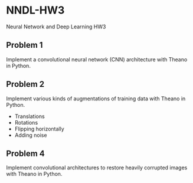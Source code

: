 # NNDL-HW3
Neural Network and Deep Learning HW3

## Problem 1
Implement a convolutional neural network (CNN) architecture with Theano in Python.

## Problem 2
Implement various kinds of augmentations of training data with Theano in Python.
* Translations
* Rotations
* Flipping horizontally
* Adding noise

## Problem 4
Implement convolutional architectures to restore heavily corrupted images with Theano in Python.
